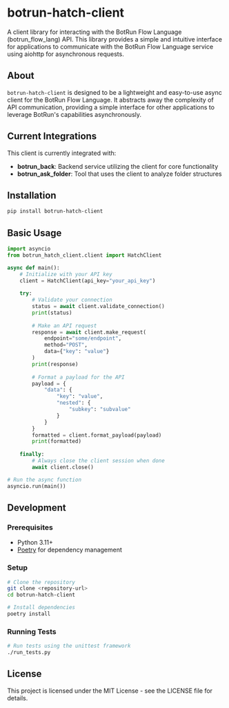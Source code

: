# botrun-hatch-client

A client library for interacting with the BotRun Flow Language (botrun_flow_lang) API. This library provides a simple and intuitive interface for applications to communicate with the BotRun Flow Language service using aiohttp for asynchronous requests.

## About

`botrun-hatch-client` is designed to be a lightweight and easy-to-use async client for the BotRun Flow Language. It abstracts away the complexity of API communication, providing a simple interface for other applications to leverage BotRun's capabilities asynchronously.

## Current Integrations

This client is currently integrated with:

- **botrun_back**: Backend service utilizing the client for core functionality
- **botrun_ask_folder**: Tool that uses the client to analyze folder structures

## Installation

```bash
pip install botrun-hatch-client
```

## Basic Usage

```python
import asyncio
from botrun_hatch_client.client import HatchClient

async def main():
    # Initialize with your API key
    client = HatchClient(api_key="your_api_key")
    
    try:
        # Validate your connection
        status = await client.validate_connection()
        print(status)
        
        # Make an API request
        response = await client.make_request(
            endpoint="some/endpoint",
            method="POST",
            data={"key": "value"}
        )
        print(response)
        
        # Format a payload for the API
        payload = {
            "data": {
                "key": "value",
                "nested": {
                    "subkey": "subvalue"
                }
            }
        }
        formatted = client.format_payload(payload)
        print(formatted)
        
    finally:
        # Always close the client session when done
        await client.close()

# Run the async function
asyncio.run(main())
```

## Development

### Prerequisites

- Python 3.11+
- [Poetry](https://python-poetry.org/) for dependency management

### Setup

```bash
# Clone the repository
git clone <repository-url>
cd botrun-hatch-client

# Install dependencies
poetry install
```

### Running Tests

```bash
# Run tests using the unittest framework
./run_tests.py
```

## License

This project is licensed under the MIT License - see the LICENSE file for details.
